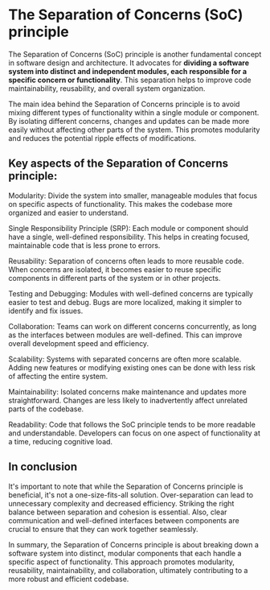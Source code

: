 # The Separation of Concerns (SoC) principle

The Separation of Concerns (SoC) principle is another fundamental concept in software design and architecture. It advocates for **dividing a software system into distinct and independent modules, each responsible for a specific concern or functionality**. This separation helps to improve code maintainability, reusability, and overall system organization.

The main idea behind the Separation of Concerns principle is to avoid mixing different types of functionality within a single module or component. By isolating different concerns, changes and updates can be made more easily without affecting other parts of the system. This promotes modularity and reduces the potential ripple effects of modifications.

## Key aspects of the Separation of Concerns principle:

Modularity: Divide the system into smaller, manageable modules that focus on specific aspects of functionality. This makes the codebase more organized and easier to understand.

Single Responsibility Principle (SRP): Each module or component should have a single, well-defined responsibility. This helps in creating focused, maintainable code that is less prone to errors.

Reusability: Separation of concerns often leads to more reusable code. When concerns are isolated, it becomes easier to reuse specific components in different parts of the system or in other projects.

Testing and Debugging: Modules with well-defined concerns are typically easier to test and debug. Bugs are more localized, making it simpler to identify and fix issues.

Collaboration: Teams can work on different concerns concurrently, as long as the interfaces between modules are well-defined. This can improve overall development speed and efficiency.

Scalability: Systems with separated concerns are often more scalable. Adding new features or modifying existing ones can be done with less risk of affecting the entire system.

Maintainability: Isolated concerns make maintenance and updates more straightforward. Changes are less likely to inadvertently affect unrelated parts of the codebase.

Readability: Code that follows the SoC principle tends to be more readable and understandable. Developers can focus on one aspect of functionality at a time, reducing cognitive load.

## In conclusion

It's important to note that while the Separation of Concerns principle is beneficial, it's not a one-size-fits-all solution. Over-separation can lead to unnecessary complexity and decreased efficiency. Striking the right balance between separation and cohesion is essential. Also, clear communication and well-defined interfaces between components are crucial to ensure that they can work together seamlessly.

In summary, the Separation of Concerns principle is about breaking down a software system into distinct, modular components that each handle a specific aspect of functionality. This approach promotes modularity, reusability, maintainability, and collaboration, ultimately contributing to a more robust and efficient codebase.
